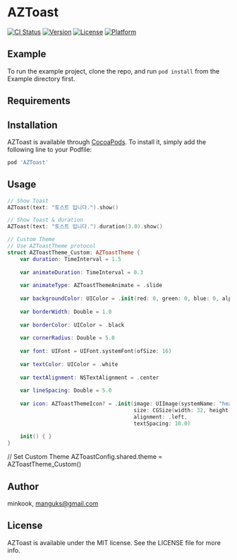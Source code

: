 # AZToast

[![CI Status](https://img.shields.io/travis/minkook/AZToast.svg?style=flat)](https://travis-ci.org/minkook/AZToast)
[![Version](https://img.shields.io/cocoapods/v/AZToast.svg?style=flat)](https://cocoapods.org/pods/AZToast)
[![License](https://img.shields.io/cocoapods/l/AZToast.svg?style=flat)](https://cocoapods.org/pods/AZToast)
[![Platform](https://img.shields.io/cocoapods/p/AZToast.svg?style=flat)](https://cocoapods.org/pods/AZToast)

## Example

To run the example project, clone the repo, and run `pod install` from the Example directory first.

## Requirements

## Installation

AZToast is available through [CocoaPods](https://cocoapods.org). To install
it, simply add the following line to your Podfile:

```ruby
pod 'AZToast'
```

## Usage

```swift
// Show Toast
AZToast(text: "토스트 입니다.").show()

// Show Toast & duration
AZToast(text: "토스트 입니다.").duration(3.0).show()

// Custom Theme
// Use AZToastTheme protocol
struct AZToastTheme_Custom: AZToastTheme {
    var duration: TimeInterval = 1.5
    
    var animateDuration: TimeInterval = 0.3
    
    var animateType: AZToastThemeAnimate = .slide
    
    var backgroundColor: UIColor = .init(red: 0, green: 0, blue: 0, alpha: 0.7)
    
    var borderWidth: Double = 1.0
    
    var borderColor: UIColor = .black
    
    var cornerRadius: Double = 5.0
    
    var font: UIFont = UIFont.systemFont(ofSize: 16)
    
    var textColor: UIColor = .white
    
    var textAlignment: NSTextAlignment = .center
    
    var lineSpacing: Double = 5.0
    
    var icon: AZToastThemeIcon? = .init(image: UIImage(systemName: "heart"),
                                        size: CGSize(width: 32, height: 32),
                                        alignment: .left,
                                        textSpacing: 10.0)
    
    init() { }
}
```

// Set Custom Theme
AZToastConfig.shared.theme = AZToastTheme_Custom()

## Author

minkook, manguks@gmail.com

## License

AZToast is available under the MIT license. See the LICENSE file for more info.
